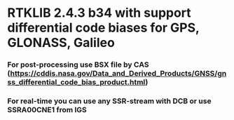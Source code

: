 # RTKLIB 2.4.3 b34 with support differential code biases for GPS, GLONASS, Galileo

### For post-processing use BSX file by CAS (https://cddis.nasa.gov/Data_and_Derived_Products/GNSS/gnss_differential_code_bias_product.html)

### For real-time you can use any SSR-stream with DCB or use SSRA00CNE1 from IGS

